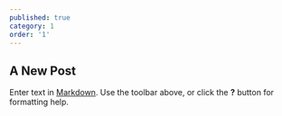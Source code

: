 ```yaml
---
published: true
category: 1
order: '1'
---
```

## A New Post

Enter text in [Markdown](http://daringfireball.net/projects/markdown/). Use the toolbar above, or click the **?** button for formatting help.
